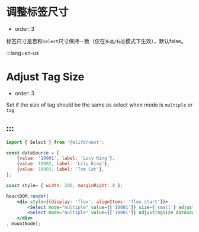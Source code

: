 # 调整标签尺寸

- order: 3

标签尺寸是否和`Select`尺寸保持一致（仅在`多选/标签`模式下生效），默认false。

:::lang=en-us
# Adjust Tag Size 

- order: 3

Set if the size of tag should be the same as select when mode is `multiple` or `tag`

:::
---

````jsx
import { Select } from '@alifd/next';

const dataSource = [
    {value: '10001', label: 'Lucy King'},
    {value: 10002, label: 'Lily King'},
    {value: 10003, label: 'Tom Cat'},
];

const style= { width: 200, marginRight: 8 };

ReactDOM.render(
    <div style={{display: 'flex', alignItems: 'flex-start'}}>
        <Select mode="multiple" value={['10001']} size={'small'} adjustTagSize dataSource={dataSource} style={style} />
        <Select mode="multiple" value={['10001']} adjustTagSize dataSource={dataSource} style={style} />
    </div>
, mountNode);
````
